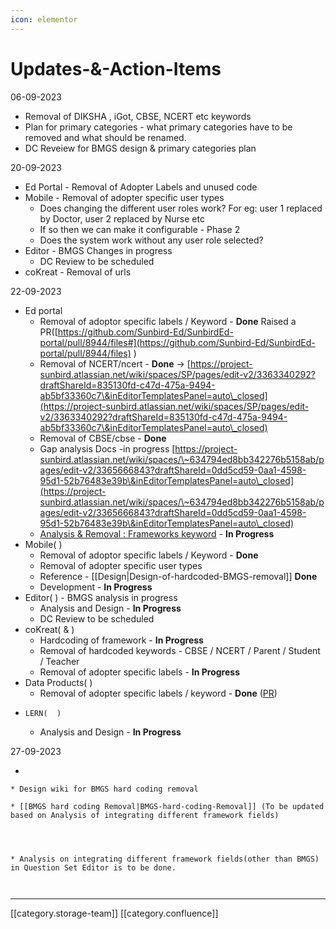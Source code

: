 ```yaml
---
icon: elementor
---
```


# Updates-&-Action-Items

06-09-2023

* Removal of DIKSHA , iGot, CBSE, NCERT etc keywords
* Plan for primary categories - what primary categories have to be removed and what should be renamed.
* DC Reveiew for BMGS design & primary categories plan

20-09-2023

* Ed Portal - Removal of Adopter Labels and unused code
* Mobile - Removal of adopter specific user types
  * Does changing the different user roles work? For eg: user 1 replaced by Doctor, user 2 replaced by Nurse etc
  * If so then we can make it configurable - Phase 2
  * Does the system work without any user role selected?
* Editor - BMGS Changes in progress
  * DC Review to be scheduled
* coKreat - Removal of urls

22-09-2023

* Ed portal
  * Removal of adoptor specific labels / Keyword - **Done** Raised a PR([https://github.com/Sunbird-Ed/SunbirdEd-portal/pull/8944/files#](https://github.com/Sunbird-Ed/SunbirdEd-portal/pull/8944/files) )
  * Removal of NCERT/ncert - **Done** → [https://project-sunbird.atlassian.net/wiki/spaces/SP/pages/edit-v2/3363340292?draftShareId=835130fd-c47d-475a-9494-ab5bf33360c7\&inEditorTemplatesPanel=auto\_closed](https://project-sunbird.atlassian.net/wiki/spaces/SP/pages/edit-v2/3363340292?draftShareId=835130fd-c47d-475a-9494-ab5bf33360c7\&inEditorTemplatesPanel=auto\_closed)
  * Removal of CBSE/cbse - **Done**
  * Gap analysis Docs -in progress [https://project-sunbird.atlassian.net/wiki/spaces/\~634794ed8bb342276b5158ab/pages/edit-v2/3365666843?draftShareId=0dd5cd59-0aa1-4598-95d1-52b76483e39b\&inEditorTemplatesPanel=auto\_closed](https://project-sunbird.atlassian.net/wiki/spaces/\~634794ed8bb342276b5158ab/pages/edit-v2/3365666843?draftShareId=0dd5cd59-0aa1-4598-95d1-52b76483e39b\&inEditorTemplatesPanel=auto\_closed)
  * [Analysis & Removal : Frameworks keyword](https://project-sunbird.atlassian.net/browse/ED-2883) - **In Progress**
* Mobile( )
  * Removal of adoptor specific labels / Keyword - **Done**
  * Removal of adopter specific user types
  * Reference - \[\[Design|Design-of-hardcoded-BMGS-removal]] **Done**
  * Development - **In Progress**
* Editor( ) - BMGS analysis in progress
  * Analysis and Design - **In Progress**
  * DC Review to be scheduled
* coKreat( & )
  * Hardcoding of framework - **In Progress**
  * Removal of hardcoded keywords - CBSE / NCERT / Parent / Student / Teacher
  * Removal of adopter specific labels - **In Progress**
* Data Products( )
  * Removal of adopter specific labels / keyword - **Done** ([PR](https://github.com/Sunbird-Lern/data-products/pull/72))
* ```
  LERN(  ) 
  ```
  * Analysis and Design - **In Progress**

27-09-2023

*

```
* Design wiki for BMGS hard coding removal  
```

```
* [[BMGS hard coding Removal|BMGS-hard-coding-Removal]] (To be updated based on Analysis of integrating different framework fields)




* Analysis on integrating different framework fields(other than BMGS) in Question Set Editor is to be done.



```

***

\[\[category.storage-team]] \[\[category.confluence]]
